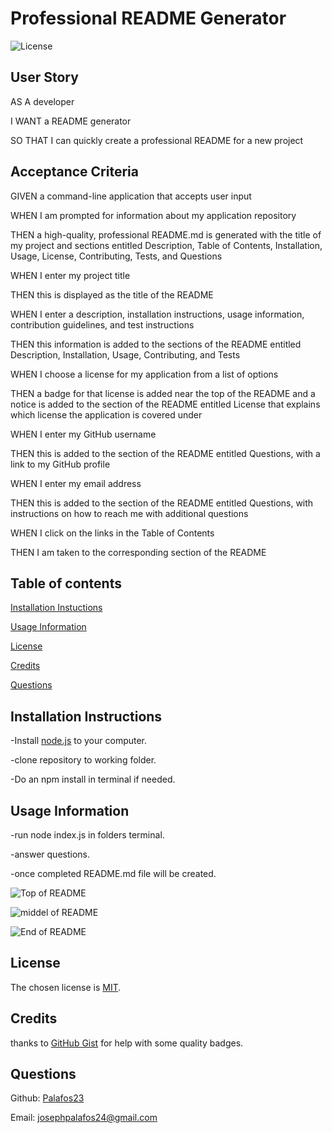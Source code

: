 
# Professional README Generator
  ![License](https://img.shields.io/badge/license-MIT-green.svg)

  ## User Story 
     
  AS A developer

  I WANT a README generator

  SO THAT I can quickly create a professional README for a new project
    
  
  ## Acceptance Criteria
  GIVEN a command-line application that accepts user input
  
  WHEN I am prompted for information about my application repository
  
  THEN a high-quality, professional README.md is generated with the title of my project and sections entitled Description, Table of Contents, Installation, Usage, License, Contributing, Tests, and Questions

  WHEN I enter my project title

  THEN this is displayed as the title of the README

  WHEN I enter a description, installation instructions, usage information, contribution guidelines, and test instructions

  THEN this information is added to the sections of the README entitled Description, Installation, Usage, Contributing, and Tests

  WHEN I choose a license for my application from a list of options

  THEN a badge for that license is added near the top of the README and a notice is added to the section of the README entitled License that explains which license the application is covered under

  WHEN I enter my GitHub username

  THEN this is added to the section of the README entitled Questions, with a link to my GitHub profile

  WHEN I enter my email address

  THEN this is added to the section of the README entitled Questions, with instructions on how to reach me with additional questions

  WHEN I click on the links in the Table of Contents

  THEN I am taken to the corresponding section of the README
  
  

  ## Table of contents
  
  [Installation Instuctions](#installationInstructions)
  

  [Usage Information](#usageInformation)
  

  [License](#license)


  [Credits](#credits)


  [Questions](#questions)


  ## Installation Instructions
  -Install [node.js](https://nodejs.org/en) to your computer.

  -clone repository to working folder. 

  -Do an npm install in terminal if needed. 

  ## Usage Information
  -run node index.js in folders terminal.

  -answer questions. 
  
  -once completed README.md file will be created. 

 ![Top of README](https://github.com/Palafos23/Readme_Generator/assets/132620047/bead1313-2b39-409e-ab72-311f85eae415)

 ![middel of README](https://github.com/Palafos23/Readme_Generator/assets/132620047/9a50f8e7-40ab-441b-ba0c-cd84220d759e)

 ![End of README](https://github.com/Palafos23/Readme_Generator/assets/132620047/0d40f622-181a-4f6c-80f8-dd38b2b21bb5)
  ## License

  The chosen license is [MIT](https://choosealicense.com/licenses/mit/#).

  ## Credits
  thanks to [GitHub Gist](https://gist.github.com/lukas-h/2a5d00690736b4c3a7ba) for help with some quality badges.

  ## Questions

  Github: [Palafos23](https://github.com/Palafos23)
  

  Email: josephpalafos24@gmail.com
